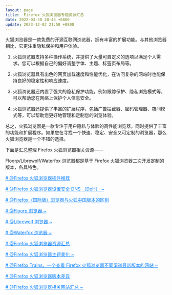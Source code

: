```yaml
---
layout: page
title:  Firefox 火狐浏览器专题资源汇总
date: 2022-03-30 20:43 +0800
update: 2023-12-02 21:50 +0800
---
```


火狐浏览器是一款免费的开源互联网浏览器，拥有丰富的扩展功能。与其他浏览器相比，它更注重隐私保护和用户体验。

1. 火狐浏览器支持多种操作系统，并提供了大量可自定义的选项以满足个人需求。您可以根据自己的偏好调整字体、主题、标签页布局等。

2. 火狐浏览器具有出色的网页加载速度和性能优化，在访问复杂的网站时也能保持良好的稳定性和响应速度。

3. 火狐浏览器还内置了强大的隐私保护功能，例如跟踪保护、隐私浏览模式等，可以帮助您在网络上保护个人信息安全。

4. 火狐浏览器还提供了丰富的扩展程序，包括广告拦截器、密码管理器、夜间模式等，可以帮助您更好地管理和定制您的浏览体验。

总之，火狐浏览器是一款专注于用户隐私与体验的高性能浏览器，同时提供了丰富的功能和扩展程序。如果您在寻找一个快速、稳定、安全又可定制的浏览器，那么火狐浏览器是一个不错的选择。

下面是汇总整理 Firefox 火狐浏览器相关资源——

Floorp/Librewolf/Waterfox 浏览器都是基于 Firefox 火狐浏览器二次开发定制的版本，各具特色。

<a target="_blank" href="/special/firefox/addons/" style="color: #0c82ff;"># @Firefox 火狐浏览器插件推荐 </a>

<a target="_blank" href="/special/firefox/doh/" style="color: #0c82ff;"># @Firefox 火狐浏览器设置安全 DNS （DoH） ~</a>

<a target="_blank" href="/special/firefox/edition-faq/" style="color: #0c82ff;"># @Firefox（国际版）浏览器与火狐中国版本的区别 </a>

<a target="_blank" href="/special/firefox/floorp/" style="color: #0c82ff;"># @Floorp 浏览器 ~</a>

<a target="_blank" href="/special/firefox/librewolf/" style="color: #0c82ff;"># @Librewolf 浏览器 ~</a>

<a target="_blank" href="/special/firefox/waterfox/" style="color: #0c82ff;"># @Waterfox 浏览器 ~</a>

<a target="_blank" href="/special/firefox/resource/" style="color: #0c82ff;"># @Firefox 火狐浏览器资源汇总 </a>

<a target="_blank" href="/special/firefox/theme/" style="color: #0c82ff;"># @Firefox 火狐浏览器主题美化 ~</a>

<a target="_blank" href="/special/firefox/trains/" style="color: #0c82ff;"># @Firefox Trains，一个查看 Firefox 火狐浏览器不同渠道最新版本的网站 ~</a>

<a target="_blank" href="/special/firefox/version/" style="color: #0c82ff;"># @Firefox 火狐浏览器版本差异 </a>

<a target="_blank" href="/special/firefox/website/" style="color: #0c82ff;"># @Firefox 火狐浏览器相关网站汇总 ~</a>